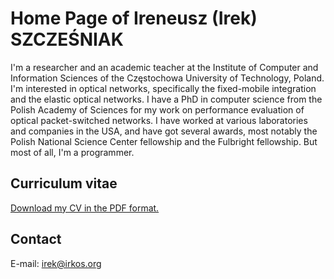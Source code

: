 Home Page of Ireneusz (Irek) SZCZEŚNIAK
=======================================

I'm a researcher and an academic teacher at the Institute of Computer
and Information Sciences of the Częstochowa University of Technology,
Poland.  I'm interested in optical networks, specifically the
fixed-mobile integration and the elastic optical networks.  I have a
PhD in computer science from the Polish Academy of Sciences for my
work on performance evaluation of optical packet-switched networks.  I
have worked at various laboratories and companies in the USA, and have
got several awards, most notably the Polish National Science Center
fellowship and the Fulbright fellowship.  But most of all, I'm a
programmer.

Curriculum vitae
----------------

[Download my CV in the PDF format.](cv.pdf)

Contact
-------

E-mail: <irek@irkos.org>
